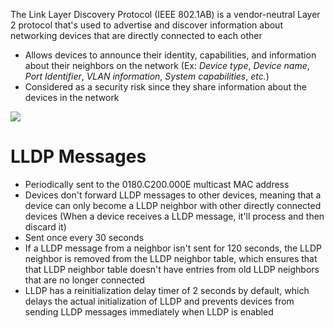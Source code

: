 The Link Layer Discovery Protocol (IEEE 802.1AB) is a vendor-neutral Layer 2 protocol that's used to advertise and discover information about networking devices that are directly connected to each other

* Allows devices to announce their identity, capabilities, and information about their neighbors on the network (Ex: *Device type*, *Device name*, *Port Identifier*, *VLAN information*, *System capabilities*, *etc.*)
* Considered as a security risk since they share information about the devices in the network

![](https://github.com/JonmarCorpuz/SecondBrain/blob/main/Assets/Whitespace.png)

# LLDP Messages

* Periodically sent to the 0180.C200.000E multicast MAC address
* Devices don't forward LLDP messages to other devices, meaning that a device can only become a LLDP neighbor with other directly connected devices (When a device receives a LLDP message, it'll process and then discard it)
* Sent once every 30 seconds
* If a LLDP message from a neighbor isn't sent for 120 seconds, the LLDP neighbor is removed from the LLDP neighbor table, which ensures that that LLDP neighbor table doesn't have entries from old LLDP neighbors that are no longer connected
* LLDP has a reinitialization delay timer of 2 seconds by default, which delays the actual initialization of LLDP and prevents devices from sending LLDP messages immediately when LLDP is enabled

